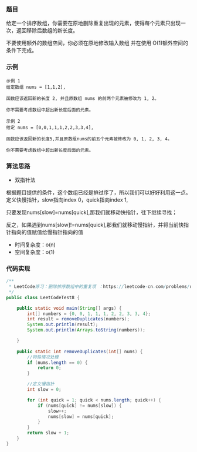 ### 题目
给定一个排序数组，你需要在原地删除重复出现的元素，使得每个元素只出现一次，返回移除后数组的新长度。

不要使用额外的数组空间，你必须在原地修改输入数组 并在使用 O(1)额外空间的条件下完成。

### 示例
```
示例 1
给定数组 nums = [1,1,2], 

函数应该返回新的长度 2, 并且原数组 nums 的前两个元素被修改为 1, 2。 

你不需要考虑数组中超出新长度后面的元素。

示例 2
给定 nums = [0,0,1,1,1,2,2,3,3,4],

函数应该返回新的长度5,并且原数组nums的前五个元素被修改为 0, 1, 2, 3, 4。

你不需要考虑数组中超出新长度后面的元素。
```
### 算法思路
- 双指针法

根据题目提供的条件，这个数组已经是排过序了，所以我们可以好好利用这一点。定义快慢指针，slow指向index 0，quick指向index 1,

只要发现nums[slow]=nums[quick],那我们就移动快指针，往下继续寻找；

反之，如果遇到nums[slow]!=nums[quick],那我们就移动慢指针，并将当前快指针指向的值赋值给慢指针指向的值

- 时间复杂度：o(n)
- 空间复杂度：o(1)
### 代码实现
```java
/**
 * LeetCode练习：删除排序数组中的重复项 ：https://leetcode-cn.com/problems/remove-duplicates-from-sorted-array/
 */
public class LeetCodeTest8 {

    public static void main(String[] args) {
        int[] numbers = {0, 0, 1, 1, 1, 2, 2, 3, 3, 4};
        int result = removeDuplicates(numbers);
        System.out.println(result);
        System.out.println(Arrays.toString(numbers));

    }
    
    public static int removeDuplicates(int[] nums) {
        //特殊情况处理
        if (nums.length == 0) {
            return 0;
        }

        //定义慢指针
        int slow = 0;

        for (int quick = 1; quick < nums.length; quick++) {
            if (nums[quick] != nums[slow]) {
                slow++;
                nums[slow] = nums[quick];
            }
        }
        return slow + 1;
    }
}
```